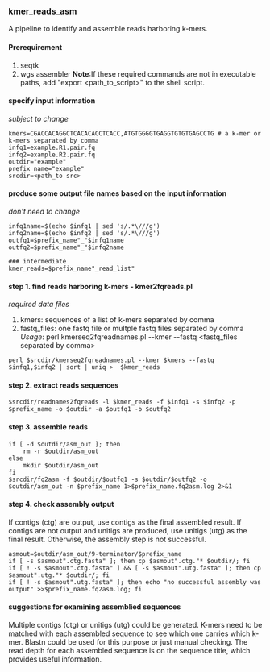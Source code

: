 ### kmer_reads_asm
A pipeline to identify and assemble reads harboring k-mers.

#### Prerequirement
1. seqtk
2. wgs assembler
**Note**:If these required commands are not in executable paths, add "export <path_to_script>" to the shell script.

#### specify input information
*subject to change*
```
kmers=CGACCACAGGCTCACACACCTCACC,ATGTGGGGTGAGGTGTGTGAGCCTG # a k-mer or k-mers separated by comma
infq1=example.R1.pair.fq
infq2=example.R2.pair.fq
outdir="example"
prefix_name="example"
srcdir=<path_to src>
```

#### produce some output file names based on the input information
*don't need to change*
```
infq1name=$(echo $infq1 | sed 's/.*\///g')
infq2name=$(echo $infq2 | sed 's/.*\///g')
outfq1=$prefix_name"_"$infq1name
outfq2=$prefix_name"_"$infq2name

### intermediate 
kmer_reads=$prefix_name"_read_list"
```

#### step 1. find reads harboring k-mers - kmer2fqreads.pl
*required data files*
1. kmers: sequences of a list of k-mers separated by comma
2. fastq_files: one fastq file or multple fastq files separated by comma
_Usage_: perl kmerseq2fqreadnames.pl --kmer <kmers separated by comma> --fastq <fastq_files separated by comma>
```
perl $srcdir/kmerseq2fqreadnames.pl --kmer $kmers --fastq $infq1,$infq2 | sort | uniq >  $kmer_reads
```

#### step 2. extract reads sequences
```
$srcdir/readnames2fqreads -l $kmer_reads -f $infq1 -s $infq2 -p $prefix_name -o $outdir -a $outfq1 -b $outfq2
```

#### step 3. assemble reads
```
if [ -d $outdir/asm_out ]; then
	rm -r $outdir/asm_out
else
	mkdir $outdir/asm_out
fi
$srcdir/fq2asm -f $outdir/$outfq1 -s $outdir/$outfq2 -o $outdir/asm_out -n $prefix_name 1>$prefix_name.fq2asm.log 2>&1
```

#### step 4. check assembly output
If contigs (ctg) are output, use contigs as the final assembled result. If contigs are not output and unitigs are produced, use unitigs (utg) as the final result. Otherwise, the assembly step is not successful.
```
asmout=$outdir/asm_out/9-terminator/$prefix_name
if [ -s $asmout".ctg.fasta" ]; then cp $asmout".ctg."* $outdir/; fi
if [ ! -s $asmout".ctg.fasta" ] && [ -s $asmout".utg.fasta" ]; then cp $asmout".utg."* $outdir/; fi
if [ ! -s $asmout".utg.fasta" ]; then echo "no successful assembly was output" >>$prefix_name.fq2asm.log; fi
```

#### suggestions for examining assemblied sequences
Multiple contigs (ctg) or unitigs (utg) could be generated. K-mers need to be matched with each assembled sequence to see which one carries which k-mer. Blastn could be used for this purpose or just manual checking. The read depth for each assembled sequence is on the sequence title, which provides useful information.

